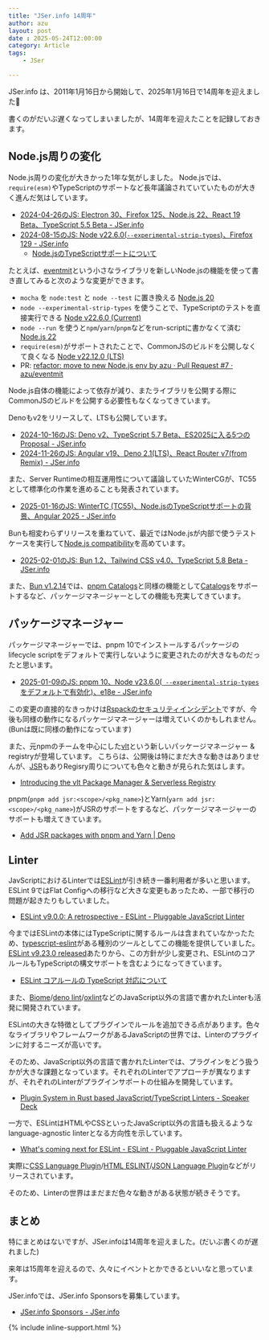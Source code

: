 ```yaml
---
title: "JSer.info 14周年"
author: azu
layout: post
date : 2025-05-24T12:00:00
category: Article
tags:
    - JSer

---
```


JSer.info は、2011年1月16日から開始して、2025年1月16日で14周年を迎えました🎉

書くのがだいぶ遅くなってしまいましたが、14周年を迎えたことを記録しておきます。

## Node.js周りの変化

Node.js周りの変化が大きかった1年な気がしました。
Node.jsでは、`require(esm)`やTypeScriptのサポートなど長年議論されていていたものが大きく進んだ気はしています。

- [2024-04-26のJS: Electron 30、Firefox 125、Node.js 22、React 19 Beta、TypeScript 5.5 Beta - JSer.info](https://jser.info/2024/04/26/electron-30-firefox-125-node.js-22-react-19-beta-typescript-5.5-beta/)
- [2024-08-15のJS: Node v22.6.0(`--experimental-strip-types`)、Firefox 129 - JSer.info](https://jser.info/2024/08/15/node-v22.6.0-experimental-strip-types-firefox-129/)
  - [Node.jsのTypeScriptサポートについて](https://gist.github.com/azu/ac5dafbf211ef8b5ecf386930ac75250)

たとえば、[eventmit](https://github.com/azu/eventmit)という小さなライブラリを新しいNode.jsの機能を使って書き直してみると次のような変更ができます。

- `mocha` を `node:test` と `node --test` に置き換える [Node.js 20](https://nodejs.org/api/test.html)
- `node --experimental-strip-types` を使うことで、TypeScriptのテストを直接実行できる [Node v22.6.0 (Current)](https://nodejs.org/en/blog/release/v22.6.0)
- `node --run` を使うと`npm`/`yarn`/`pnpm`などをrun-scriptに書かなくて済む [Node.js 22](https://nodejs.org/en/blog/announcements/v22-release-announce)
- `require(esm)`がサポートされたことで、CommonJSのビルドを公開しなくて良くなる [Node v22.12.0 (LTS)](https://nodejs.org/en/blog/release/v22.12.0)
- PR: [refactor: move to new Node.js env by azu · Pull Request #7 · azu/eventmit](https://github.com/azu/eventmit/pull/7)

Node.js自体の機能によって依存が減り、またライブラリを公開する際にCommonJSのビルドを公開する必要性もなくなってきています。

Denoもv2をリリースして、LTSも公開しています。

- [2024-10-16のJS: Deno v2、TypeScript 5.7 Beta、ES2025に入る5つのProposal - JSer.info](https://jser.info/2024/10/16/deno-v2-typescript-5.7-beta-es20255proposal/)
- [2024-11-26のJS: Angular v19、Deno 2.1(LTS)、React Router v7(from Remix) - JSer.info](https://jser.info/2024/11/26/angular-v19-deno-2.1lts-react-router-v7from-remix/)

また、Server Runtimeの相互運用性について議論していたWinterCGが、TC55として標準化の作業を進めることも発表されています。

- [2025-01-16のJS: WinterTC (TC55)、Node.jsのTypeScriptサポートの背景、Angular 2025 - JSer.info](https://jser.info/2025/01/16/wintertc-tc55-node.jstypescript-angular-2025/)

Bunも相変わらずリリースを重ねていて、最近ではNode.jsが内部で使うテストケースを実行して[Node.js compatibility](https://bun.sh/blog/bun-v1.2#node-js-compatibility)を高めています。

- [2025-02-01のJS: Bun 1.2、Tailwind CSS v4.0、TypeScript 5.8 Beta - JSer.info](https://jser.info/2025/02/01/bun-1.2-tailwind-css-v4.0-typescript-5.8-beta/)

また、[Bun v1.2.14](https://bun.sh/blog/bun-v1.2.14)では、[pnpm Catalogs](https://pnpm.io/catalogs)と同様の機能として[Catalogs](https://bun.sh/docs/install/catalogs)をサポートするなど、パッケージマネージャーとしての機能も充実してきています。

## パッケージマネージャー

パッケージマネージャーでは、pnpm 10でインストールするパッケージのlifecycle scriptをデフォルトで実行しないように変更されたのが大きなものだったと思います。

- [2025-01-09のJS: pnpm 10、Node v23.6.0(` --experimental-strip-types`をデフォルトで有効化)、e18e - JSer.info](https://jser.info/2025/01/09/pnpm-10-node-v23.6.0-experimental-strip-types-e18e/)

この変更の直接的なきっかけは[Rspackのセキュリティインシデント](https://github.com/web-infra-dev/rspack/releases/tag/v1.1.8)ですが、今後も同様の動作になるパッケージマネージャーは増えていくのかもしれません。(Bunは既に同様の動作になっています)

また、元npmのチームを中心にした[vlt](https://www.vlt.sh/)という新しいパッケージマネージャー & registryが登場しています。
こちらは、公開後は特にまだ大きな動きはありませんが、[JSR](https://jsr.io/)もありRegisry周りについても色々と動きが見られた気はします。

- [Introducing the vlt Package Manager & Serverless Registry](https://blog.vlt.sh/blog/introducing-vlt-and-vsr)

pnpm(`pnpm add jsr:<scope>/<pkg_name>`)とYarn(`yarn add jsr:<scope>/<pkg_name>`)がJSRのサポートをするなど、パッケージマネージャーのサポートも増えてきています。

- [Add JSR packages with pnpm and Yarn | Deno](https://deno.com/blog/add-jsr-with-pnpm-yarn)

## Linter

JavScriptにおけるLinterでは[ESLint](https://eslint.org/)が引き続き一番利用者が多いと思います。
ESLint 9ではFlat Configへの移行など大きな変更もあったため、一部で移行の問題が起きたりもしていました。

- [ESLint v9.0.0: A retrospective - ESLint - Pluggable JavaScript Linter](https://eslint.org/blog/2025/05/eslint-v9.0.0-retrospective/)

今まではESLintの本体にはTypeScriptに関するルールは含まれていなかったため、[typescript-eslint](https://typescript-eslint.io/)がある種別のツールとしてこの機能を提供していました。
[ESLint v9.23.0 released](https://eslint.org/blog/2025/03/eslint-v9.23.0-released/)あたりから、この方針が少し変更され、ESLintのコアルールもTypeScriptの構文サポートを含むようになってきています。

- [ESLint コアルールの TypeScript 対応について](https://zenn.dev/teppeis/articles/2025-04-eslint-core-rules-typescript)

また、[Biome](https://biomejs.dev/)/[deno lint](https://docs.deno.com/runtime/reference/cli/lint/)/[oxlint](https://oxc.rs/docs/guide/usage/linter)などのJavaScript以外の言語で書かれたLinterも活発に開発されています。

ESLintの大きな特徴としてプラグインでルールを追加できる点があります。色々なライブラリやフレームワークがあるJavaScriptの世界では、Linterのプラグインに対するニーズが高いです。

そのため、JavaScript以外の言語で書かれたLinterでは、プラグインをどう扱うかが大きな課題となっています。それぞれのLinterでアプローチが異なりますが、それぞれのLinterがプラグインサポートの仕組みを開発しています。

- [Plugin System in Rust based JavaScript/TypeScript Linters - Speaker Deck](https://speakerdeck.com/unvalley/typescript-linters)

一方で、ESLintはHTMLやCSSといったJavaScript以外の言語も扱えるようなlanguage-agnostic linterとなる方向性を示しています。

- [What's coming next for ESLint - ESLint - Pluggable JavaScript Linter](https://eslint.org/blog/2024/07/whats-coming-next-for-eslint/)

実際に[CSS Language Plugin](https://github.com/eslint/css)/[HTML ESLINT](https://html-eslint.org/)/[JSON Language Plugin](https://github.com/eslint/json)などがリリースされています。

そのため、Linterの世界はまだまだ色々な動きがある状態が続きそうです。

## まとめ

特にまとめはないですが、JSer.infoは14周年を迎えました。(だいぶ書くのが遅れました)

来年は15周年を迎えるので、久々にイベントとかできるといいなと思っています。

JSer.infoでは、JSer.info Sponsorsを募集しています。

- [JSer.info Sponsors - JSer.info](https://jser.info/sponsor/)

{% include inline-support.html %}

